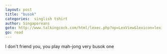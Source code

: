 ```yaml
---
layout: post
title: "busok"
categories:  singlish tshirt
author: Singaporeans
goto: http://www.talkingcock.com/html/lexec.php?op=LexView&lexicon=lexicon&alpha=B&page=1
go: read
---
```

I don't friend you, you play mah-jong very busok one

